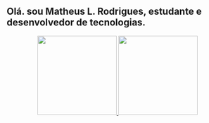 ## Olá. sou Matheus L. Rodrigues, estudante e desenvolvedor de tecnologias.
<div align="center">
  <a href="https://github.com/Ma1heus">
  <img height="180em" src="https://github-readme-stats.vercel.app/api?username=Ma1heus&show_icons=true&theme=dracula&include_all_commits=true&count_private=true"/>
  <img height="180em" src="https://github-readme-stats.vercel.app/api/top-langs/?username=Ma1heus&layout=compact&langs_count=7&theme=tokyonight"/>
  
